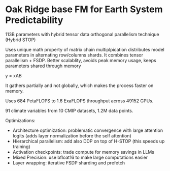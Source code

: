# Oak Ridge base FM for Earth System Predictability

113B parameters with hybrid tensor data orthogonal parallelism technique (Hybrid STOP)

Uses unique math property of matrix chain multiplpication distributes model parameters in alternating row/columns shards. 
It combines tensor parallelism + FSDP. Better scalablity, avoids peak memory usage, keeps parameters shared through memory

y = xAB

It gathers partially and not globally, which makes the process faster on memory.

Uses 684 PetaFLOPS to 1.6 ExaFLOPS throughput across 49152 GPUs. 

91 climate variables from 10 CMIP datasets, 1.2M data points. 

Optimizations: 
- Architecture optimization: problematic convergence with large attention logits (adds layer normalization before the self attention)
- Hierarchical parallelism: add also DDP on top of H-STOP (this speeds up training)
- Activation checkpoints: trade compute for memory savings in LLMs
- Mixed Precision: use bfloat16 to make large computations easier
- Layer wrapping: iterative FSDP sharding and prefetch


